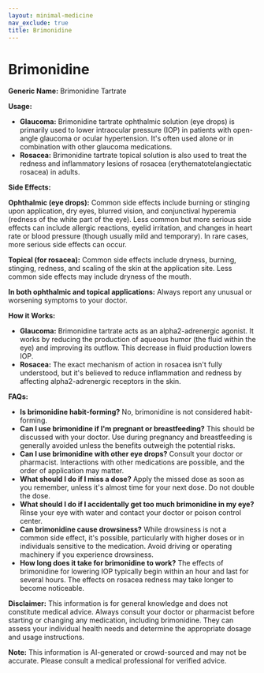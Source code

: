 ```yaml
---
layout: minimal-medicine
nav_exclude: true
title: Brimonidine
---
```


# Brimonidine

**Generic Name:** Brimonidine Tartrate

**Usage:**

* **Glaucoma:** Brimonidine tartrate ophthalmic solution (eye drops) is primarily used to lower intraocular pressure (IOP) in patients with open-angle glaucoma or ocular hypertension.  It's often used alone or in combination with other glaucoma medications.
* **Rosacea:** Brimonidine tartrate topical solution is also used to treat the redness and inflammatory lesions of rosacea (erythematotelangiectatic rosacea) in adults.


**Side Effects:**

**Ophthalmic (eye drops):**  Common side effects include burning or stinging upon application, dry eyes, blurred vision, and conjunctival hyperemia (redness of the white part of the eye). Less common but more serious side effects can include allergic reactions, eyelid irritation, and changes in heart rate or blood pressure (though usually mild and temporary).  In rare cases, more serious side effects can occur.

**Topical (for rosacea):** Common side effects include dryness, burning, stinging, redness, and scaling of the skin at the application site.  Less common side effects may include dryness of the mouth.

**In both ophthalmic and topical applications:** Always report any unusual or worsening symptoms to your doctor.

**How it Works:**

* **Glaucoma:** Brimonidine tartrate acts as an alpha2-adrenergic agonist. It works by reducing the production of aqueous humor (the fluid within the eye) and improving its outflow. This decrease in fluid production lowers IOP.
* **Rosacea:** The exact mechanism of action in rosacea isn't fully understood, but it's believed to reduce inflammation and redness by affecting alpha2-adrenergic receptors in the skin.


**FAQs:**

* **Is brimonidine habit-forming?** No, brimonidine is not considered habit-forming.
* **Can I use brimonidine if I'm pregnant or breastfeeding?**  This should be discussed with your doctor.  Use during pregnancy and breastfeeding is generally avoided unless the benefits outweigh the potential risks.
* **Can I use brimonidine with other eye drops?**  Consult your doctor or pharmacist.  Interactions with other medications are possible, and the order of application may matter.
* **What should I do if I miss a dose?** Apply the missed dose as soon as you remember, unless it's almost time for your next dose. Do not double the dose.
* **What should I do if I accidentally get too much brimonidine in my eye?** Rinse your eye with water and contact your doctor or poison control center.
* **Can brimonidine cause drowsiness?** While drowsiness is not a common side effect, it's possible, particularly with higher doses or in individuals sensitive to the medication.  Avoid driving or operating machinery if you experience drowsiness.
* **How long does it take for brimonidine to work?** The effects of brimonidine for lowering IOP typically begin within an hour and last for several hours.  The effects on rosacea redness may take longer to become noticeable.


**Disclaimer:** This information is for general knowledge and does not constitute medical advice. Always consult your doctor or pharmacist before starting or changing any medication, including brimonidine.  They can assess your individual health needs and determine the appropriate dosage and usage instructions.


**Note:** This information is AI-generated or crowd-sourced and may not be accurate. Please consult a medical professional for verified advice.